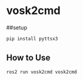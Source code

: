 # vosk2cmd

##setup
```bash
pip install pyttsx3
```


## How to Use
```bash
ros2 run vosk2cmd vosk2cmd
```
